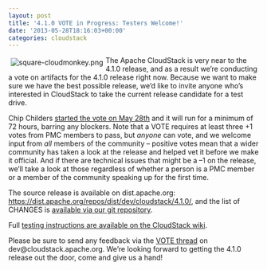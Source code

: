 ```yaml
---
layout: post
title: '4.1.0 VOTE in Progress: Testers Welcome!'
date: '2013-05-28T18:16:03+00:00'
categories: cloudstack
---
```

<p><a href="https://blogs.apache.org/cloudstack/mediaresource/ab378739-3c34-48ea-9495-2c49e23e58d6"><img src="https://blogs.apache.org/cloudstack/mediaresource/ab378739-3c34-48ea-9495-2c49e23e58d6?t=true" alt="square-cloudmonkey.png" align="left" vspace="4" hspace="5"></img></a>The Apache CloudStack is very near to the 4.1.0 release, and as a result we&#8217;re conducting a vote on artifacts for the 4.1.0 release right now. Because we want to make sure we have the best possible release, we&#8217;d like to invite anyone who&#8217;s interested in CloudStack to take the current release candidate for a test drive. </p>

<p>Chip Childers <a href="http://markmail.org/message/me3q3zjskhcwmfn5">started the vote on May 28th</a> and it will run for a minimum of 72 hours, barring any blockers. Note that a VOTE requires at least three +1 votes from PMC members to pass, but <em>anyone</em> can vote, and we welcome input from <em>all</em> members of the community &ndash; positive votes mean that a wider community has taken a look at the release and helped vet it before we make it official. And if there are technical issues that might be a &#8211;1 on the release, we&#8217;ll take a look at those regardless of whether a person is a PMC member or a member of the community speaking up for the first time.</p>

<p>The source release is available on dist.apache.org: <a href="https://dist.apache.org/repos/dist/dev/cloudstack/4.1.0/">https://dist.apache.org/repos/dist/dev/cloudstack/4.1.0/</a>, and the list of CHANGES is <a href="https://git-wip-us.apache.org/repos/asf?p=cloudstack.git;a=blob_plain;f=CHANGES;hb=4.1">available via our git repository</a>. </p>

<p>Full <a href="https://cwiki.apache.org/CLOUDSTACK/release-test-procedure.html">testing instructions are available on the CloudStack wiki</a>. </p>

<p>Please be sure to send any feedback via the <a href="http://markmail.org/message/me3q3zjskhcwmfn5">VOTE thread</a> on dev@cloudstack.apache.org. We&#8217;re looking forward to getting the 4.1.0 release out the door, come and give us a hand!</p>
